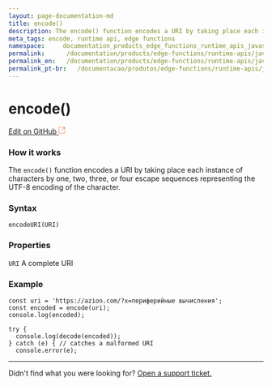 ```yaml
---
layout: page-documentation-md
title: encode()
description: The encode() function encodes a URI by taking place each instance of characters by one, two, three, or four escape sequences representing the UTF-8 encoding of the character
meta_tags: encode, runtime api, edge functions
namespace:     documentation_products_edge_functions_runtime_apis_javascript_encode
permalink:      /documentation/products/edge-functions/runtime-apis/javascript/encode/
permalink_en:   /documentation/products/edge-functions/runtime-apis/javascript/encode/
permalink_pt-br:   /documentacao/produtos/edge-functions/runtime-apis/javascript/encode/
---
```

# **encode()**

[Edit on GitHub <svg width="14" height="14" xmlns="http://www.w3.org/2000/svg"><g fill="none" stroke="#F3652B"><path d="M4.81.71H.672v11.43H12.1V8.001" stroke-width=".8"/><path d="M6.87.786h5.155V5.94M6.31 6.5L12.026.786"/></g></svg>](https://github.com/aziontech/docs_en/edit/master/edge-functions/runtime-apis/javascript/request/2021-01-14-index.md)

### How it works

The `encode()` function encodes a URI by taking place each instance of characters by one, two, three, or four escape sequences representing the UTF-8 encoding of the character.

### Syntax

`encodeURI(URI)`

### Properties 

`URI`  A complete URI

### Example

```
const uri = 'https://azion.com/?x=периферийные вычисления';
const encoded = encode(uri);
console.log(encoded);

try {
  console.log(decode(encoded));
} catch (e) { // catches a malformed URI
  console.error(e);
```



---

Didn't find what you were looking for? [Open a support ticket.](https://tickets.azion.com/)
